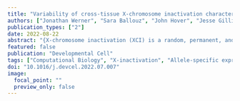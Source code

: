 ```yaml
---
title: "Variability of cross-tissue X-chromosome inactivation characterizes timing of human embryonic lineage specification events"
authors: ["Jonathan Werner", "Sara Ballouz", "John Hover", "Jesse Gillis"]
publication_types: ["2"]
date: 2022-08-22
abstract: "{X-chromosome inactivation (XCI) is a random, permanent, and developmentally early epigenetic event that occurs during mammalian embryogenesis. We harness these features to investigate characteristics of early lineage specification events during human development. We initially assess the consistency of X-inactivation and establish a robust set of XCI-escape genes. By analyzing variance in XCI ratios across tissues and individuals, we find that XCI is shared across all tissues, suggesting that XCI is completed in the epiblast (in at least 6–16 cells) prior to specification of the germ layers. Additionally, we exploit tissue-specific variability to characterize the number of cells present during tissue-lineage commitment, ranging from approximately 20 cells in liver and whole blood tissues to 80 cells in brain tissues. By investigating the variability of XCI ratios using adult tissue, we characterize embryonic features of human XCI and lineage specification that are otherwise difficult to ascertain experimentally."
featured: false
publication: "Developmental Cell"
tags: ["Computational Biology", "X-inactivation", "Allele-specific expression"]
doi: "10.1016/j.devcel.2022.07.007"
image:
  focal_point: ""
  preview_only: false
---
```


